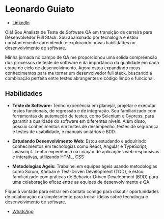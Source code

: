 # Leonardo Guiato

- [LinkedIn](https://www.linkedin.com/in/leonardo-guiato-062438267/)

Olá! Sou  Analista de Teste de Software QA em transição de carreira para Desenvolvedor Full Stack. Sou apaixonado por tecnologia e estou constantemente aprendendo e explorando novas habilidades no desenvolvimento de software.

Minha jornada no campo de QA me proporcionou uma sólida compreensão dos processos de teste de software e da importância da qualidade em cada etapa do ciclo de desenvolvimento. Agora estou expandindo meus conhecimentos para me tornar um desenvolvedor full stack, buscando a combinação perfeita entre testes abrangentes e código limpo e funcional.

## Habilidades

- **Teste de Software:** Tenho experiência em planejar, projetar e executar testes funcionais, de regressão e de integração. Sou familiarizado com ferramentas de automação de testes, como Selenium e Cypress, para garantir a qualidade do software em diferentes níveis. Além disso, possuo conhecimentos em testes de desempenho, testes de segurança e testes de usabilidade, e manuais unitários e BDD.

- **Estudando Desenvolvimento Web:** Estou estudando e adquirindo conhecimentos em tecnologias como React, Angular e TypeScript, javascript. Tenho experiência na criação de aplicações web responsivas e interativas, utilizando HTML, CSS


- **Metodologias Ágeis:** Trabalhei em equipes ágeis usando metodologias como Scrum, Kanban e Test-Driven Development (TDD), e estou familiarizado com práticas de Behavior-Driven Development (BDD) para uma colaboração eficaz entre as equipes de desenvolvimento e QA.







Fique à vontade para entrar em contato comigo para discutir oportunidades de colaboração ou simplesmente para trocar ideias sobre tecnologia e desenvolvimento de software.
  
- [WhatsApp](https://wa.me/5555189919883/)

